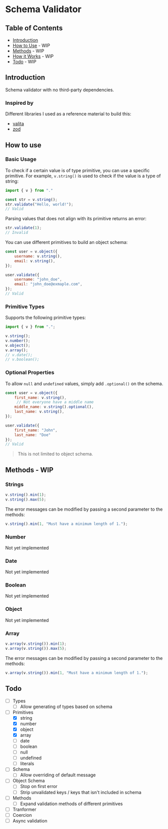 # Schema Validator

## Table of Contents

* [Introduction](#introduction)
* [How to Use](#how-to-use) - WIP
* [Methods](#methods) - WIP
* [How it Works](#how-it-works) - WIP
* [Todo](#todo) - WIP

## Introduction

Schema validator with no third-party dependencies.

### Inspired by

Different libraries I used as a reference material to build this:
* [valita](https://github.com/badrap/valita)
* [zod](https://github.com/colinhacks/zod)

## How to use

### Basic Usage

To check if a certain value is of type primitive, you can use a specific primitive. 
For example, `v.string()` is used to check if the value is a type of string:

```js
import { v } from "."

const str = v.string();
str.validate("Hello, world!");
// Valid
```

Parsing values that does not align with its primitive returns an error:

```js
str.validate(1);
// Invalid
```

You can use different primitives to build an object schema:
```js
const user = v.object({
    username: v.string(),
    email: v.string(),
});

user.validate({
    username: "john_doe",
    email: "john_doe@exmaple.com",
});
// Valid
```

### Primitive Types

Supports the following primitive types:
```js
import { v } from ".";

v.string();
v.number();
v.object();
v.array();
// v.date();
// v.boolean();
```

### Optional Properties

To allow `null` and `undefined` values, simply add `.optional()` on the schema.

```js
const user = v.object({
    first_name: v.string(),
     // Not everyone have a middle name
    middle_name: v.string().optional(),
    last_name: v.string(),
});

user.validate({
    first_name: "John",
    last_name: "Doe"
});
// Valid
```

> This is not limited to object schema.

## Methods - WIP

### Strings

```js
v.string().min(1);
v.string().max(5);
```

The error messages can be modified by passing a second parameter to the methods:

```js
v.string().min(1, "Must have a minimum length of 1.");
```

### Number

Not yet implemented

### Date

Not yet implemented

### Boolean

Not yet implemented

### Object

Not yet implemented

### Array

```js
v.array(v.string()).min(1);
v.array(v.string()).max(5);
```

The error messages can be modified by passing a second parameter to the methods:

```js
v.array(v.string()).min(1, "Must have a minimum length of 1.");
```


## Todo
- [ ] Types
    - [ ] Allow generating of types based on schema 
- [ ] Primitives
    - [x] string
    - [x] number
    - [x] object
    - [x] array
    - [ ] date
    - [ ] boolean
    - [ ] null
    - [ ] undefined
    - [ ] literals
- [ ] Schema
    - [ ] Allow overriding of default message
- [ ] Object Schema
    - [ ] Stop on first error
    - [ ] Strip unvalidated keys / keys that isn't included in schema
- [ ] Methods
    - [ ] Expand validation methods of different primitives
- [ ] Tranformer
- [ ] Coercion
- [ ] Async validation
